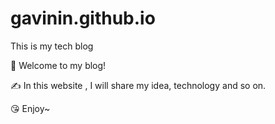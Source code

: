 # gavinin.github.io
This is my tech blog

👏 Welcome to my blog!

✍️ In this website , I will share my idea, technology and so on.

😘 Enjoy~
